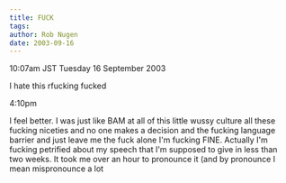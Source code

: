 ```yaml
---
title: FUCK
tags: 
author: Rob Nugen
date: 2003-09-16
---
```


<p class=date>10:07am JST Tuesday 16 September 2003</p>

<p>I hate this rfucking fucked </p>

<p class=date>4:10pm</p>

<p>I feel better.  I was just like BAM at all of this little wussy
culture all these fucking niceties and no one makes a decision and the
fucking language barrier and just leave me the fuck alone I'm fucking
FINE.   Actually I'm fucking petrified about my speech that I'm
supposed to give in less than two weeks.  It took me over an hour to
pronounce it (and by pronounce I mean mispronounce a lot</p>
